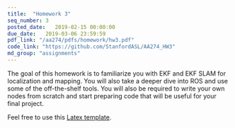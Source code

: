 ```yaml
---
title:  "Homework 3"
seq_number: 3
posted_date:   2019-02-15 00:00:00
due_date:   2019-03-06 23:59:59
pdf_link: "/aa274/pdfs/homework/hw3.pdf"
code_link: "https://github.com/StanfordASL/AA274_HW3"
md_group: "assignments"
---
```

The goal of this homework is to familiarize you with EKF and EKF SLAM for localization and mapping. You will also take a deeper dive into ROS and use some of the off-the-shelf tools. You will also be required to write your own nodes from scratch and start preparing code that will be useful for your final project.

Feel free to use this [Latex template](/aa274/pdfs/homework/hw.tex).

